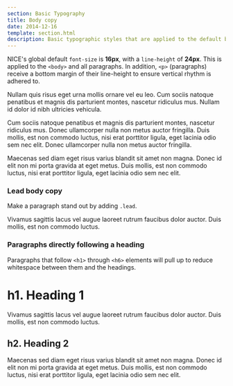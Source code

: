 ```yaml
---
section: Basic Typography
title: Body copy
date: 2014-12-16
template: section.html
description: Basic typographic styles that are applied to the default body copy of a page
---
```


NICE's global default <code>font-size</code> is **16px**, with a <code>line-height</code> of **24px**. This is applied to the <code>&lt;body&gt;</code> and all paragraphs. In addition, <code>&lt;p&gt;</code> (paragraphs) receive a bottom margin of their line-height to ensure vertical rhythm is adhered to.

<div class="guide-example">
  <p class="example-tldr">Nullam quis risus eget urna mollis ornare vel eu leo. Cum sociis natoque penatibus et magnis dis parturient montes, nascetur ridiculus mus. Nullam id dolor id nibh ultricies vehicula.</p>

  <p class="example-ignore">Cum sociis natoque penatibus et magnis dis parturient montes, nascetur ridiculus mus. Donec ullamcorper nulla non metus auctor fringilla. Duis mollis, est non commodo luctus, nisi erat porttitor ligula, eget lacinia odio sem nec elit. Donec ullamcorper nulla non metus auctor fringilla.</p>

  <p class="example-ignore">Maecenas sed diam eget risus varius blandit sit amet non magna. Donec id elit non mi porta gravida at eget metus. Duis mollis, est non commodo luctus, nisi erat porttitor ligula, eget lacinia odio sem nec elit.</p>
</div>

### Lead body copy

Make a paragraph stand out by adding <code>.lead</code>.

<div class="guide-example">
  <p class="lead example-tldr">Vivamus sagittis lacus vel augue laoreet rutrum faucibus dolor auctor. Duis mollis, est non commodo luctus.</p>
</div>

### Paragraphs directly following a heading
Paragraphs that follow <code>&lt;h1&gt;</code> through <code>&lt;h6&gt;</code> elements will pull up to reduce whitespace between them and the headings.

<div class="guide-example">
  <h1>h1. Heading 1</h1>
  <p class="lead example-tldr">Vivamus sagittis lacus vel augue laoreet rutrum faucibus dolor auctor. Duis mollis, est non commodo luctus.</p>

  <h2>h2. Heading 2</h2>
  <p class="example-tldr">Maecenas sed diam eget risus varius blandit sit amet non magna. Donec id elit non mi porta gravida at eget metus. Duis mollis, est non commodo luctus, nisi erat porttitor ligula, eget lacinia odio sem nec elit.</p>
</div>
